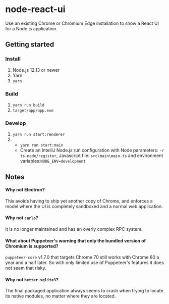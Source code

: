 # node-react-ui
Use an existing Chrome or Chromium Edge installation to show a React UI for a Node.js application.

## Getting started
### Install
1. Node.js 12.13 or newer
2. Yarn
3. `yarn`

### Build
1. `yarn run build`
2. `target/app/app.exe`

### Develop
1. `yarn run start:renderer`
2. - `yarn run start:main`
   - Create an IntelliJ Node.js run configuration with Node parameters: `-r ts-node/register`, Javascript file: `src\main\main.ts` and environment variables:`NODE_ENV=development`

## Notes
#### Why not Electron?
This avoids having to ship yet another copy of Chrome, and enforces a model where the UI is completely sandboxed and a normal web application.

#### Why not `carlo`?
It is no longer maintained and has an overly complex RPC system.

#### What about Puppeteer's warning that only the bundled version of Chromium is supported?
`puppeteer-core` v1.7.0 that targets Chrome 70 still works with Chrome 80 a year and a half later. So with only limited use of Puppeteer's features it does not seem that risky.

#### Why not `better-sqlite3`?
The final packaged application always seems to crash when trying to locate its native modules, no matter where they are located.
